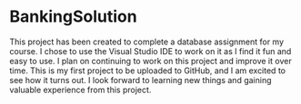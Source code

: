 # BankingSolution
This project has been created to complete a database assignment for my course. I chose to use the Visual Studio IDE to work on it as I find it fun and easy to use. I plan on continuing to work on this project and improve it over time. This is my first project to be uploaded to GitHub, and I am excited to see how it turns out. I look forward to learning new things and gaining valuable experience from this project.
